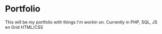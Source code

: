 # Portfolio
This will be my portfolio with things I'm workin on. 
Currently in PHP, SQL, JS en Grid HTML/CSS
